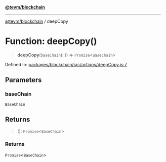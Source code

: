 [**@tevm/blockchain**](../README.md)

***

[@tevm/blockchain](../globals.md) / deepCopy

# Function: deepCopy()

> **deepCopy**(`baseChain`): () => `Promise`\<`BaseChain`\>

Defined in: [packages/blockchain/src/actions/deepCopy.js:7](https://github.com/evmts/tevm-monorepo/blob/main/packages/blockchain/src/actions/deepCopy.js#L7)

## Parameters

### baseChain

`BaseChain`

## Returns

> (): `Promise`\<`BaseChain`\>

### Returns

`Promise`\<`BaseChain`\>
